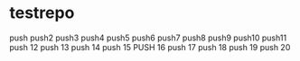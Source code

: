 # testrepo
push
push2
push3
push4
push5
push6
push7
push8
push9
push10
push11
push 12
push 13
push 14
push 15
PUSH 16
push 17
push 18
push 19
push 20
